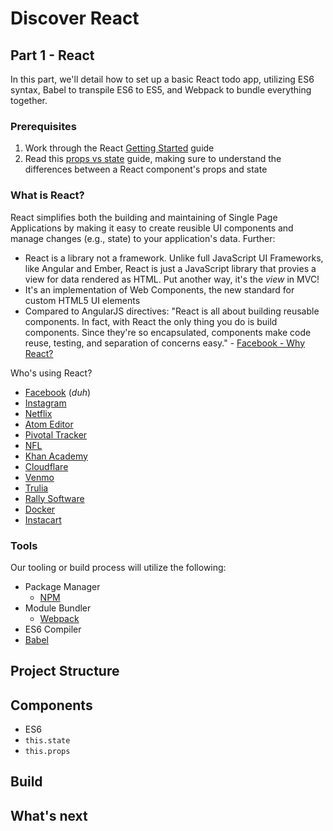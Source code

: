 # Discover React

## Part 1 - React

In this part, we'll detail how to set up a basic React todo app, utilizing ES6 syntax, Babel to transpile ES6 to ES5, and Webpack to bundle everything together.

### Prerequisites

1. Work through the React [Getting Started](https://facebook.github.io/react/docs/getting-started.html) guide
1. Read this [props vs state](https://github.com/uberVU/react-guide/blob/master/props-vs-state.md) guide, making sure to understand the differences between a React component's props and state

### What is React?

React simplifies both the building and maintaining of Single Page Applications by making it easy to create reusible UI components and manage changes (e.g., state) to your application's data. Further:

- React is a library not a framework. Unlike full JavaScript UI Frameworks, like Angular and Ember, React is just a JavaScript library that provies a view for data rendered as HTML. Put another way, it's the *view* in MVC!
- It's an implementation of Web Components, the new standard for custom HTML5 UI elements
- Compared to AngularJS directives: "React is all about building reusable components. In fact, with React the only thing you do is build components. Since they're so encapsulated, components make code reuse, testing, and separation of concerns easy." - [Facebook - Why React?](https://facebook.github.io/react/docs/why-react.html#build-composable-components)

Who's using React?

- [Facebook](http://facebook.com) (*duh*)
- [Instagram](http://instagram.com)
- [Netflix](http://netflix.com)
- [Atom Editor](http://atom.io)
- [Pivotal Tracker](http://khanacademy.com)
- [NFL](https://github.com/nfl?utf8=%E2%9C%93&query=react)
- [Khan Academy](http://khanacademy.com)
- [Cloudflare](http://www.cloudflare.com)
- [Venmo](http://venmo.com)
- [Trulia](http://trulia.com)
- [Rally Software](http://rallydev.com)
- [Docker](http://hub.docker.com)
- [Instacart](http://instacart.com)

### Tools

Our tooling or build process will utilize the following:

- Package Manager
  - [NPM](https://www.npmjs.com/)
- Module Bundler
  - [Webpack](https://webpack.github.io)
- ES6 Compiler
 - [Babel](https://babeljs.io/)

## Project Structure

## Components

- ES6
- `this.state`
- `this.props`

## Build



## What's next
